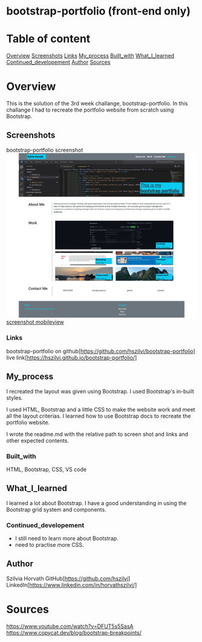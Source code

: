 # bootstrap-portfolio (front-end only)


# Table of content

[Overview](#Overview)
[Screenshots](#Screenshots)
[Links](#Links)
[My_process](#My_process)
[Built_with](#Built_with)
[What_I_learned](#What_I_learned)
[Continued_developement](#Continued_developement)
[Author](#Author)
[Sources](#Sources)

# Overview
This is the solution of the 3rd week challange, bootstrap-portfolio. In this challange I had to recreate the portfolio website from scratch using Bootstrap. 

## Screenshots

bootstrap-portfolio screenshot ![screen shots desktopview](./assets/images/desktop-view.png)
[screenshot mobileview](./assets/images/mobile-view.png)

### Links
bootstrap-portfolio on github[https://github.com/hszilvi/bootstrap-portfolio]
live link[https://hszilvi.github.io/bootstrap-portfolio/]

## My_process
I recreated the layout was given using Bootstrap. I used Bootstrap's in-built styles.

I used HTML, Bootstrap and a little CSS to make the website work and meet all the layout criterias. I learned how to use Bootstrap docs to recreate the portfolio website. 

I wrote the readme.md with the relative path to screen shot and links and other expected contents. 

### Built_with
HTML, Bootstrap, CSS, VS code

## What_I_learned
I learned a lot about Bootstrap. I have a good understanding in using the Bootstrap grid system and components. 

### Continued_developement
- I still need to learn more about Bootstrap.
- need to practise more CSS.


## Author
Szilvia Horvath
GitHub[https://github.com/hszilvi]
LinkedIn[https://www.linkedin.com/in/horvathszilvi/]


# Sources
https://www.youtube.com/watch?v=DFUT5s5SasA
https://www.copycat.dev/blog/bootstrap-breakpoints/
